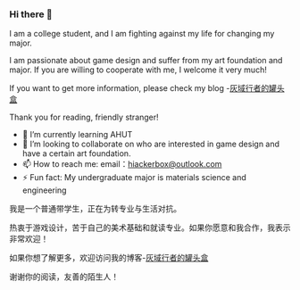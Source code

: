 ### Hi there 👋

I am a college student, and I am fighting against my life for changing my major.

I am passionate about game design and suffer from my art foundation and major. If you are willing to cooperate with me, I welcome it very much!

If you want to get more information, please check my blog -[灰域行者的罐头盒](https://hacbox.studio)

Thank you for reading, friendly stranger!

- 🌱 I’m currently learning AHUT
- 👯 I’m looking to collaborate on who are interested in game design and have a certain art foundation.
- 📫 How to reach me: email：hiackerbox@outlook.com
- ⚡ Fun fact: My undergraduate major is materials science and engineering

我是一个普通带学生，正在为转专业与生活对抗。

热衷于游戏设计，苦于自己的美术基础和就读专业。如果你愿意和我合作，我表示非常欢迎！

如果你想了解更多，欢迎访问我的博客-[灰域行者的罐头盒](https://hacbox.studio)

谢谢你的阅读，友善的陌生人！
